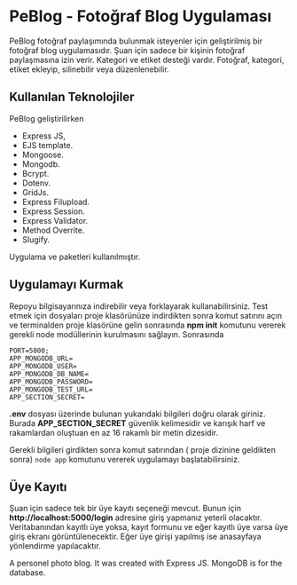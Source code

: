 # PeBlog - Fotoğraf Blog Uygulaması

PeBlog fotoğraf paylaşımında bulunmak isteyenler için geliştirilmiş bir fotoğraf blog uygulamasıdır. Şuan için sadece bir kişinin fotoğraf paylaşmasına izin verir. Kategori ve etiket desteği vardır. Fotoğraf, kategori, etiket ekleyip, silinebilir veya düzenlenebilir.

## Kullanılan Teknolojiler

PeBlog geliştirilirken

- Express JS,
- EJS template.
- Mongoose.
- Mongodb.
- Bcrypt.
- Dotenv.
- GridJs.
- Express Filupload.
- Express Session.
- Express Validator.
- Method Overrite.
- Slugify.

Uygulama ve paketleri kullanılmıştır.

## Uygulamayı Kurmak

Repoyu bilgisayarınıza indirebilir veya forklayarak kullanabilirsiniz. Test etmek için dosyaları proje klasörünüze indirdikten sonra komut satırını açın ve terminalden proje klasörüne gelin sonrasında **npm init** komutunu vererek gerekli node modüllerinin kurulmasını sağlayın. Sonrasında

```
PORT=5000;
APP_MONGODB_URL=
APP_MONGODB_USER=
APP_MONGODB_DB_NAME=
APP_MONGODB_PASSWORD=
APP_MONGODB_TEST_URL=
APP_SECTION_SECRET=
```

**.env** dosyası üzerinde bulunan yukarıdaki bilgileri doğru olarak giriniz. Burada **APP_SECTION_SECRET** güvenlik kelimesidir ve karışık harf ve rakamlardan oluştuan en az 16 rakamlı bir metin dizesidir.

Gerekli bilgileri girdikten sonra komut satırından ( proje dizinine geldikten sonra) ```node app``` komutunu vererek uygulamayı başlatabilirsiniz.

## Üye Kayıtı

Şuan için sadece tek bir üye kayıtı seçeneği mevcut. Bunun için **http://localhost:5000/login** adresine giriş yapmanız yeterli olacaktır. Veritabanından kayıtlı üye yoksa, kayıt formunu ve eğer kayıtlı üye varsa üye giriş ekranı görüntülenecektir. Eğer üye girişi yapılmış ise anasayfaya yönlendirme yapılacaktır.



A personel photo blog. It was created with Express JS. MongoDB is for the database.